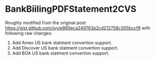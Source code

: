 # BankBiilingPDFStatement2CVS
Roughly modified from the original post: https://gist.github.com/ivy/e865eca249763e2cd212758c305bccf9 with following raw changes:
1. Add Amex US bank statment convertion support.
2. Add Discover US bank statment convertion support.
3. Add BOA US bank statment convertion support.
